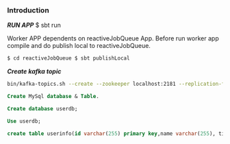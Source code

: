 ### Introduction
***RUN APP***
$ sbt run

Worker APP dependents on reactiveJobQueue App. Before run worker app compile and do publish local to reactiveJobQueue.

```bash
$ cd reactiveJobQueue $ sbt publishLocal
```

***Create kafka topic***

```bash
bin/kafka-topics.sh --create --zookeeper localhost:2181 --replication-factor 1 --partitions 1 --topic uploadmessage
```
```SQL
Create MySql database & Table.

Create database userdb;

Use userdb;

create table userinfo(id varchar(255) primary key,name varchar(255), time_of_start varchar(255));
```